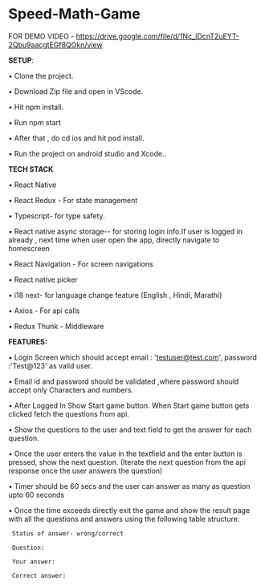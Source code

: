 # Speed-Math-Game

FOR DEMO VIDEO - https://drive.google.com/file/d/1Nc_lDcnT2uEYT-2Qbu9aacgtEGf8QOkn/view


**SETUP**: 

   • Clone the project.

   • Download Zip file and open in VScode.

   • Hit npm install.

   • Run npm start

   • After that , do cd ios and hit pod install.

   • Run the project on android studio and Xcode..



**TECH STACK**

   • React Native

   • React Redux - For state management

   • Typescript- for type safety.

   • React native async storage--  for storing login info.If user is logged in already , next time  when user open the app, directly navigate to homescreen

   • React Navigation - For screen navigations

   • React native picker 

   • i18 next- for language change feature (English , Hindi, Marathi)
   
   • Axios - For api calls
   
   • Redux Thunk - Middleware
 




**FEATURES:**

   • Login Screen which should accept email : 'testuser@test.com', password :'Test@123' as valid user.

   • Email id and password should be validated ,where password should accept only Characters and numbers.

   • After Logged In Show Start game button. When Start game button gets clicked fetch the questions from api.

   • Show the questions to the user and text field to get the answer for each question.

   • Once the user enters the value in the textfield and the enter button is pressed, show the next question.
     (Iterate the next question from the api response once the user answers the question)

   • Timer should be 60 secs and the user can answer as many as question upto 60 seconds

   • Once the time exceeds directly exit the game and show the result page with all the questions and answers using the following table structure: 

     Status of answer- wrong/correct 

     Question:

     Your answer:

     Correct answer:



